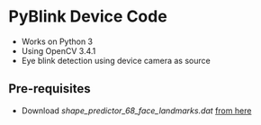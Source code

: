 # PyBlink Device Code

+ Works on Python 3
+ Using OpenCV 3.4.1
+ Eye blink detection using device camera as source

## Pre-requisites
+ Download *shape_predictor_68_face_landmarks.dat* [from here](https://github.com/davisking/dlib-models)
